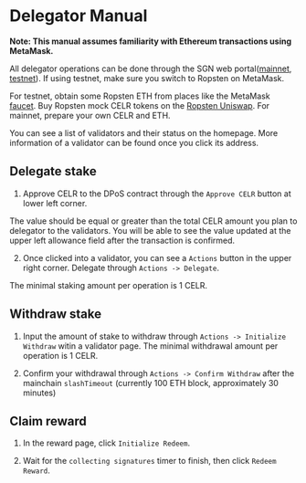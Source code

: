 # Delegator Manual

**Note: This manual assumes familiarity with Ethereum transactions using MetaMask.**

All delegator operations can be done through the SGN web portal([mainnet](https://sgn.celer.network),
[testnet](https://sgntest.celer.network)). If using testnet, make sure you switch to Ropsten on
MetaMask.

For testnet, obtain some Ropsten ETH from places like the MetaMask
[faucet](https://faucet.metamask.io). Buy Ropsten mock CELR tokens on the
[Ropsten Uniswap](https://app.uniswap.org/#/swap?outputCurrency=0xb37f671dfc6c7c03462c76313ec1a35b0c0a76d5).
For mainnet, prepare your own CELR and ETH.

You can see a list of validators and their status on the homepage. More information of a validator
can be found once you click its address.

## Delegate stake

1. Approve CELR to the DPoS contract through the `Approve CELR` button at lower left corner.

The value should be equal or greater than the total CELR amount you plan to delegator to the
validators. You will be able to see the value updated at the upper left allowance field after the
transaction is confirmed.

2. Once clicked into a validator, you can see a `Actions` button in the upper right corner. Delegate
through `Actions -> Delegate`.

The minimal staking amount per operation is 1 CELR.

## Withdraw stake

1. Input the amount of stake to withdraw through `Actions -> Initialize Withdraw` witin a validator
page. The minimal withdrawal amount per operation is 1 CELR.

2. Confirm your withdrawal through `Actions -> Confirm Withdraw` after the mainchain `slashTimeout`
(currently 100 ETH block, approximately 30 minutes)

## Claim reward

1. In the reward page, click `Initialize Redeem`.

2. Wait for the `collecting signatures` timer to finish, then click `Redeem Reward`.